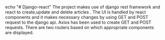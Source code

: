 echo "# Django-react"
The project makes use of django rest framework and react to create,update and delete articles .
The UI is handled by react components and it makes necessary changes by using GET and POST request to the django api.
Axios has been used to create GET and POST requests.
There are two routers based on which appropriate components are displayed.
